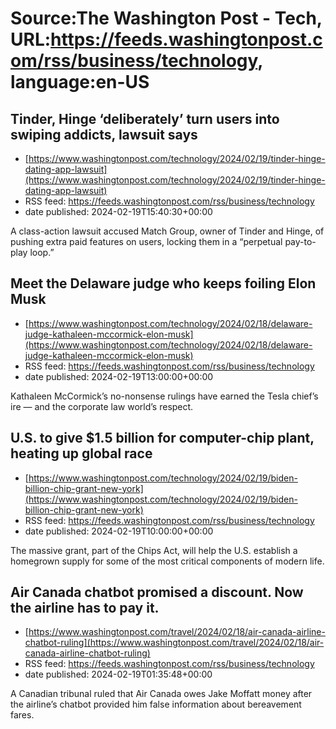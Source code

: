 # Source:The Washington Post - Tech, URL:https://feeds.washingtonpost.com/rss/business/technology, language:en-US

## Tinder, Hinge ‘deliberately’ turn users into swiping addicts, lawsuit says
 - [https://www.washingtonpost.com/technology/2024/02/19/tinder-hinge-dating-app-lawsuit](https://www.washingtonpost.com/technology/2024/02/19/tinder-hinge-dating-app-lawsuit)
 - RSS feed: https://feeds.washingtonpost.com/rss/business/technology
 - date published: 2024-02-19T15:40:30+00:00

A class-action lawsuit accused Match Group, owner of Tinder and Hinge, of pushing extra paid features on users, locking them in a “perpetual pay-to-play loop.”

## Meet the Delaware judge who keeps foiling Elon Musk
 - [https://www.washingtonpost.com/technology/2024/02/18/delaware-judge-kathaleen-mccormick-elon-musk](https://www.washingtonpost.com/technology/2024/02/18/delaware-judge-kathaleen-mccormick-elon-musk)
 - RSS feed: https://feeds.washingtonpost.com/rss/business/technology
 - date published: 2024-02-19T13:00:00+00:00

Kathaleen McCormick’s no-nonsense rulings have earned the Tesla chief’s ire — and the corporate law world’s respect.

## U.S. to give $1.5 billion for computer-chip plant, heating up global race
 - [https://www.washingtonpost.com/technology/2024/02/19/biden-billion-chip-grant-new-york](https://www.washingtonpost.com/technology/2024/02/19/biden-billion-chip-grant-new-york)
 - RSS feed: https://feeds.washingtonpost.com/rss/business/technology
 - date published: 2024-02-19T10:00:00+00:00

The massive grant, part of the Chips Act, will help the U.S. establish a homegrown supply for some of the most critical components of modern life.

## Air Canada chatbot promised a discount. Now the airline has to pay it.
 - [https://www.washingtonpost.com/travel/2024/02/18/air-canada-airline-chatbot-ruling](https://www.washingtonpost.com/travel/2024/02/18/air-canada-airline-chatbot-ruling)
 - RSS feed: https://feeds.washingtonpost.com/rss/business/technology
 - date published: 2024-02-19T01:35:48+00:00

A Canadian tribunal ruled that Air Canada owes Jake Moffatt money after the airline’s chatbot provided him false information about bereavement fares.

